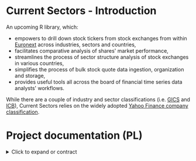 # Current Sectors - Introduction
An upcoming R library, which: 
- empowers to drill down stock tickers from stock exchanges from within [Euronext](https://www.euronext.com/en) across industries, sectors and countries,
- facilitates comparative analysis of shares' market performance,
- streamlines the process of sector structure analysis of stock exchanges in various countries,
- simplifies the process of bulk stock quote data ingestion, organization and storage,
- provides useful tools all across the board of financial time series data analysts' workflows.

While there are a couple of industry and sector classifications (i.e. [GICS](https://www.msci.com/our-solutions/indexes/gics) and [ICB](https://www.lseg.com/en/ftse-russell/industry-classification-benchmark-icb)), Current Sectors relies on the widely adopted [Yahoo Finance company classification](https://finance.yahoo.com/sectors).
# Project documentation (PL)
<details>
  <summary> Click to expand or contract </summary>
  
## 1. Charakterystyka oprogramowania
### Nazwy skrócone:  
**cursecs** (w otoczeniu zewnętrznym) / **CS** (wewnątrz projektu).
### Nazwa pełna: 
Current Sectors.
### Krótki opis ze wskazaniem celów: 
biblioteka języka R wspomagająca analizę notowań spółek giełdowych w przekrojach sektorowych i geograficznych.

## 2. Prawa autorskie
### Autorzy:
**Ryszard Karol Lisiecki** – pomysłodawca, projektant, programista, tester;
**Michał Bartkiewicz** – kontroler jakości, programista, tester.

### Warunki licencyjne: 

**licencja MIT** - umożliwiająca użytkowanie, dystrybucję, modyfikację oraz czerpanie korzyści z kodu bez ograniczeń z wykluczeniami zdefiniowanymi w przepisach i/lub precedensach nadrzędnych;

**zastrzeżenie Fair Use** - dotyczące wykorzystania żródeł klasyfikacji spółek oraz danych giełdowych jedynie do celów edukacyjnych oraz ograniczające ich wykorzystanie w materiałach wtórnych bazujących na opisywanym oprogramowaniu.

## 3. Specyfikacja wymagań
Wykorzystane w nazewnictwie identyfikatorów wymagań skrótowce opierają się na angielskim brzmieniu słów. 

### Wymagania pozfunkcjonalne

Klasyfikacji wymagań pozafunkcjonalnych dotyczących jakości dokonano w oparciu o standard **ISO/IEC 25010:2011**.

| Identyfikator | Nazwa | Opis | Priorytet | Kategoria |
| --- | --- | --- | :---: | --- |
| NF.Q.SP.1 | Wydajność biblioteki | Operacje dotyczące przetwarzania matematycznego danych *offline* na komputerze bądź serwerze użytkownika funkcje biblioteki wykonują możliwie najszybciej, z wykorzystaniem przetwarzania równoległego | 1 | pozafunkcjonalne |
| NF.Q.SP.2 | Wydajność web-scrapingu | Operacje dotyczące zaciągania danych z API oraz stron znajdujących się w kontekście systemu funkcje biblioteki wykonują w dbałości o zachowanie norm powolności | 1 | pozafunkcjonalne |
| NF.Q.S.C.1 | Bezpieczeństwo - poufność | Biblioteka w żaden sposób nie monitoruje, nie archiwizuje ani nie przesyła informacji o działalności użytkownika ponad to, co jest konieczne do spowalniania web-scrapingu | 1 | pozafunkcjonalne |
| NF.Q.S.I.1 | Bezpieczeństwo - integralność danych zawartych | Dane giełdowe zawarte w bibliotece sprawdzone są pod kątem poprawności formalnej oraz zmodyfikowane w stosunku do źródłowych tylko w aspekcie organizacji i składowania danych | 1 | pozafunkcjonalne |
| NF.Q.S.I.1 | Bezpieczeństwo - integralność danych zaciąganych z internetu | W istniejącym zakresie biblioteka w żaden sposób nie może zagwarantować poprawności danych zaciąganych z Internetu innej niż formalna | 1 | pozafunkcjonalne |
| ... | ... | ... | ... | ... |
WORK
DONE: [System Performance: resource utilization, time behavior] 
IN PROGRESS: [Security: confidentiality, integrity, accountability, authenticity]
TO DO: [Reliability of functionalities: availability, fault tolerance, recoverability],
[Usability: accessibility, learnability, ease of use],
[Maintainability: reusability, analyzability, changeability, testability],
[Portability: adaptability, installability, replaceability].

### Wymagania funkcjonalne

Opis wymagań jest adekwatny dla użytkowników, którzy zainstalowali oraz załadowali bibliotekę CurrentSectors do własnego środowiska R, po czym wywołują w konsoli odpowiednie funkcje opisane w dokumentacji użytkownika.

#### **Grupa nr 1 (DL):** wyświetlanie i/lub zapis do zmiennej list zbiorczych
++ wyświetlanie i zapis dołączonych danych zawartych w całości funkcja saveDataLocally(path) - wymaganie opisujące wywołanie danych po nazwie zawartej w dokumentacji pakietu

funkcja listCompanies(country, sector)
| Identyfikator | Nazwa | Opis | Priorytet | Kategoria |
| --- | --- | --- | :---: | --- |
| F.DL.1 | Wyświetlanie i/lub zapis list spółek o zadanych atrybutach | Po wywołaniu odpowiedniej funkcji z parametrami tekstowymi nazwy kraju lub/i nazwy przemysłu (lub nazwy sektora) w konsoli prezentowany jest wierszami zbiór **nazw, symboli spółek, ich przemysłów, sektorów, krajów rejestracji** numeru ISIN waloru oraz **waluty kwotowania**. Wynik w postaci tabeli może być jednocześnie przez przypisanie przekierowany do zmiennej o typie `list` i klasie `data.frame`. W przypadku niewłaściwej parametryzacji przez użytkownika lub braku rezultatów, do konsoli zostanie zwrócony monit. | 1 | Funkcjonalne |
| F.DL.1.2 | Wyświetlanie i/lub zapis list spółek o zadanych atrybutach oraz filtrze kapitalizacji rynkowej | Po wywołaniu tej samej funkcji, co w **F.DL.1.1** z dodatkowym, opcjonalnym parametrem liczbowym progowego **poziomu kapitalizacji rynkowej**  ten sam rezultat zostanie zawężony do spółek przekraczających określony poziom kapitalizacji rynkowej.  | 1 | Funkcjonalne |
| ... | ... | ... | ... | ... |

#### **Grupa nr 2 (UTS&F):** aktualizacja szeregów czasowych
funkcja updateData(path_to_local_data)
| Identyfikator | Nazwa | Opis | Priorytet | Kategoria |
| --- | --- | --- | :---: | --- |
| ... | ... | ... | ... | ... |


#### **Grupa nr 3 (SS):** analiza struktury sektorowej walorów w danym państwie
funkcje sStructure(country), sStructureChart(country) - tabela i wykres struktury kapitalizacji spółek w państwie
| Identyfikator | Nazwa | Opis | Priorytet | Kategoria |
| --- | --- | --- | :---: | --- |
| ... | ... | ... | ... | ... |


#### **Grupa nr 3 (STS):** analiza szeregów czasowych sektorów
funkcje sIndices(country | sector), sIndicesChart(...) - wartość kapitalizacji w czasie - tabela i wykres
funkcja sIndicesTRCompChart(country1, country2, sector1, sector2) - wykres porównawczy indeksów jednopodstawowych kapitalizacji t1=100
| Identyfikator | Nazwa | Opis | Priorytet | Kategoria |
| --- | --- | --- | :---: | --- |
| ... | ... | ... | ... | ... |

#### **Grupa nr 4 (STA):** - raport analizy technicznej grupy spółek sektora w państwie
funkcja TAReport(country, sector)
## 3. Architektura oprogramowania

## 4. Testy

</details>
